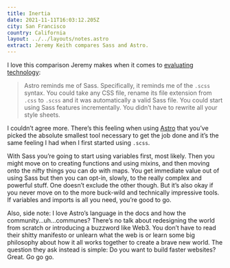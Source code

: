 ```yaml
---
title: Inertia
date: 2021-11-11T16:03:12.205Z
city: San Francisco
country: California
layout: ../../layouts/notes.astro
extract: Jeremy Keith compares Sass and Astro.
---
```

I love this comparison Jeremy makes when it comes to [evaluating technology](https://adactio.com/journal/18604):

> Astro reminds me of Sass. Specifically, it reminds me of the `.scss` syntax. You could take any CSS file, rename its file extension from `.css` to `.scss` and it was automatically a valid Sass file. You could start using Sass features incrementally. You didn’t have to rewrite all your style sheets.

I couldn’t agree more. There’s this feeling when using [Astro](https://astro.build/) that you’ve picked the absolute smallest tool necessary to get the job done and it’s the same feeling I had when I first started using `.scss`. 

With Sass you’re going to start using variables first, most likely. Then you might move on to creating functions and using mixins, and then moving onto the nifty things you can do with maps. You get immediate value out of using Sass but then you can opt-in, slowly, to the really complex and powerful stuff. One doesn’t exclude the other though. But it’s also okay if you never move on to the more buck-wild and technically impressive tools. If variables and imports is all you need, you’re good to go. 

Also, side note: I love Astro’s language in the docs and how the community...uh...communes? There’s no talk about redesigning the world from scratch or introducing a buzzword like Web3. You don’t have to read their shitty manifesto or unlearn what the web is or learn some big philosophy about how it all works together to create a brave new world. The question they ask instead is simple: Do you want to build faster websites? Great. Go go go.




